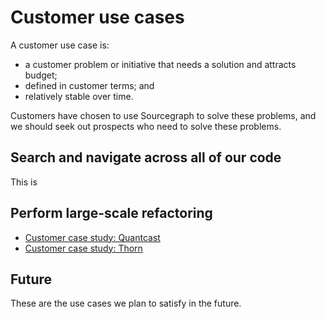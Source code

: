 # Customer use cases

A customer use case is:

* a customer problem or initiative that needs a solution and attracts budget;
* defined in customer terms; and
* relatively stable over time.

Customers have chosen to use Sourcegraph to solve these problems, and we should seek out prospects who need to solve these problems.

## Search and navigate across all of our code

This is 

## Perform large-scale refactoring

- [Customer case study: Quantcast](https://about.sourcegraph.com/case-studies/quantcast/)
- [Customer case study: Thorn](https://about.sourcegraph.com/case-studies/we-are-thorn/)

## Future

These are the use cases we plan to satisfy in the future.


